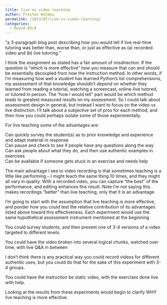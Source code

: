 ```yaml
---
title: live vs video learning
author: Preston Holmes
permalink: /2013/07/live-vs-video-learning/
categories:
  - Round 05/4
---
```

&#8220;a 3-paragraph blog post describing how you would tell if live real-time tutoring was better than, worse than, or just as effective as (a) recorded video and (b) live tutoring.&#8221;

I think the assignment as stated has a fair amount of misdirection. If the question is &#8220;which is more effective&#8221; how you measure that can and should be essentially decoupled from how the instruction method. In other words, if I&#8217;m measuring how well a student has learned Python&#8217;s list comprehensions, my assessment of that knowledge shouldn&#8217;t depend on whether they learned from reading a tutorial, watching a screencast, online-live tutored, or tutored in person. The &#8220;how I would tell&#8221; part would be which method leads to greatest measured results on my assessment. So I could talk about assessment design in general, but instead I want to focus on the video vs live distinction. I&#8217;ll talk about a subjective set of pros for each method, and then how you could perhaps isolate some of those experimentally.

For live teaching some of the advantages are:

Can quickly survey the student(s) as to prior knowledge and experience and adapt material in response  
Can pause and check to see if people have any questions along the way  
Can ask people about what they do, and then use authentic examples in exercises  
Can be available if someone gets stuck in an exercise and needs help

The main advantage I see to video recording is that sometimes teaching is a little like performing &#8211; I might teach the same thing 10 times, and they might all vary in quality. With a recorded video, you can capture &#8220;the best&#8221; of the performance, and editing enhances this result. Note I&#8217;m not saying this makes recordings &#8220;better&#8221; than live teaching, only that it is an advantage.

I&#8217;m going to start with the assumption that live teaching is more effective, and ponder how you could test the relative contribution of its advantages listed above toward this effectiveness. Each experiment would use the same hypothetical assessment instrument mentioned at the beginning

You could survey students, and then present one of 3-4 versions of a video targeted to different levels.

You could have the video broken into several logical chunks, watched over time, with live Q&A in between

I don&#8217;t think there is any practical way you could record videos for different authentic uses, but you could do that for the sake of this experiment with 3-4 groups.

You could have the instruction be static video, with the exercises done live with help.

Looking at the results from these experiments would begin to clarify WHY live teaching is more effective.
